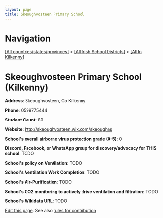 ```yaml
---
layout: page
title: Skeoughvosteen Primary School
---
```

# Navigation

[[All countries/states/provinces]](../../..) > [[All Irish School Districts]](../..) > [[All In Kilkenny]](..)

# Skeoughvosteen Primary School (Kilkenny)

**Address**: Skeoughvosteen, Co Kilkenny

**Phone**: 0599775444

**Student Count**: 89

**Website**: <http://skeoughvosteen.wix.com/skeoughns>

**School's overall airborne virus protection grade (0-5)**: 0

**Discord, Facebook, or WhatsApp group for discovery/advocacy for THIS school**: TODO

**School's policy on Ventilation**: TODO

**School's Ventilation Work Completion**: TODO

**School's Air-Purification**: TODO

**School's CO2 monitoring to actively drive ventilation and filtration**: TODO

**School's Wikidata URL**: TODO


[Edit this page](https://github.com/ventilate-schools/Ireland/edit/main/./Kilkenny/Skeoughvosteen_Primary_School.md). See also [rules for contribution](../../../contribution-rules/)